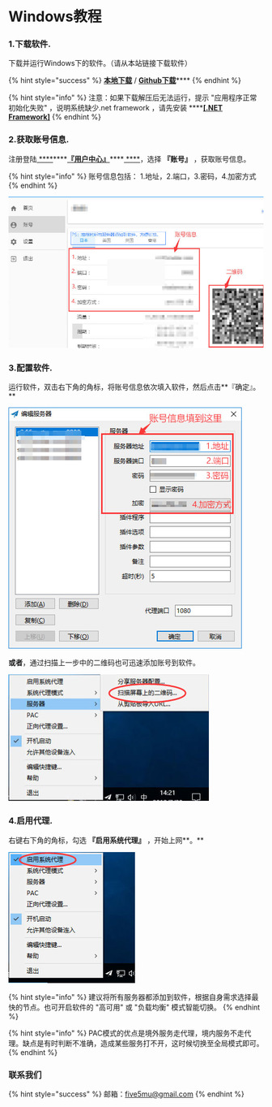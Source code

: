 # Windows教程

### 1.下载软件.

 下载并运行Windows下的软件。（请从本站链接下载软件）

{% hint style="success" %}
[**本地下载**](http://dl.nordss.com/last_windows.zip)   /   [**Github下载**](https://github.com/shadowsocks/shadowsocks-windows/releases/download/4.1.2/Shadowsocks-4.1.2.zip)\*\*\*\*
{% endhint %}

{% hint style="info" %}
 注意：如果下载解压后无法运行，提示 "应用程序正常初始化失败" ，说明系统缺少.net framework ，请先安装 ****[**\[.NET Framework\]**](https://www.microsoft.com/zh-CN/download/details.aspx?id=48130)
{% endhint %}

### 2.获取账号信息.

注册登陆[ ****](https://github.com/five5mu/shadowsocks/blob/rm/index.md)\*\*\*\*[**『用户中心』**](../)\*\*\*\*[ ****](https://github.com/five5mu/shadowsocks/blob/rm/index.md)，选择 **『账号』** ，获取账号信息。

{% hint style="info" %}
账号信息包括： 1.地址，2.端口，3.密码，4.加密方式
{% endhint %}

![](../.gitbook/assets/ss_user.jpg)

### 3.配置软件.

 运行软件，双击右下角的角标，将账号信息依次填入软件，然后点击**『确定』。**

![](../.gitbook/assets/ss_win1.jpg)

**或者**，通过扫描上一步中的二维码也可迅速添加账号到软件。

![](../.gitbook/assets/ss_win2.jpg)

### **4.启用代理.**

右键右下角的角标，勾选 **『启用系统代理』** ，开始上网**。**

![](../.gitbook/assets/ss_win3.jpg)

{% hint style="info" %}
建议将所有服务器都添加到软件，根据自身需求选择最快的节点。也可开启软件的 "高可用" 或 "负载均衡" 模式智能切换。 
{% endhint %}

{% hint style="info" %}
PAC模式的优点是境外服务走代理，境内服务不走代理。缺点是有时判断不准确，造成某些服务打不开，这时候切换至全局模式即可。
{% endhint %}

### 联系我们

{% hint style="success" %}
 邮箱：[five5mu@gmail.com](mailto:five5mu@gmail.com)​
{% endhint %}

